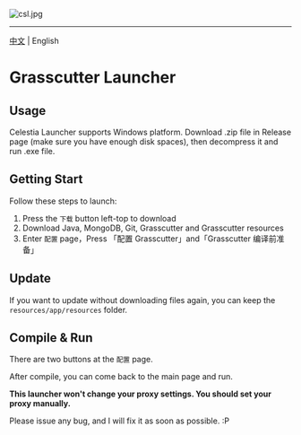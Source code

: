![csl.jpg](https://s2.loli.net/2022/05/14/7ajYoZDTyxrgRsN.jpg)

------------

[中文](https://github.com/KL-kirito/CelestiaLauncher/blob/master/CN_README.md) | English

# Grasscutter Launcher

## Usage
Celestia Launcher supports Windows platform.
Download .zip file in Release page (make sure you have enough disk spaces), then decompress it and run .exe file.


## Getting Start
Follow these steps to launch:
1. Press the `下载` button left-top to download
2. Download Java, MongoDB, Git, Grasscutter and Grasscutter resources
3. Enter `配置` page，Press 「配置 Grasscutter」and「Grasscutter 编译前准备」


## Update

If you want to update without downloading files again, you can keep the `resources/app/resources` folder.

## Compile & Run

There are two buttons at the `配置` page.

After compile, you can come back to the main page and run.

**This launcher won't change your proxy settings. You should set your proxy manually.**

Please issue any bug, and I will fix it as soon as possible. :P
